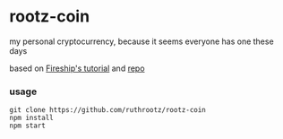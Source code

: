 # rootz-coin

my personal cryptocurrency, because it seems everyone has one these days

based on [Fireship's tutorial](https://www.youtube.com/watch?v=qF7dkrce-mQ&list=WL&index=10&ab_channel=Fireship) and [repo](https://github.com/fireship-io/node-blockchain)

### usage
```
git clone https://github.com/ruthrootz/rootz-coin
npm install
npm start
```
